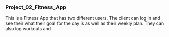 ### Project_02_Fitness_App
This is a Fitness App that has two different users. The client can log in and see their what their goal for the day is as well as their weekly plan. They can also log workouts and
